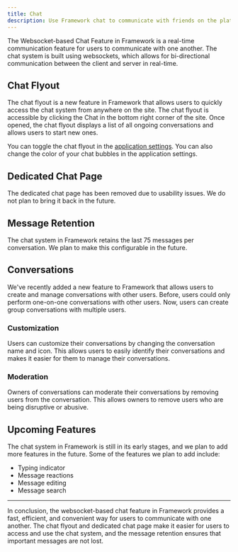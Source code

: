 ```yaml
---
title: Chat
description: Use Framework chat to communicate with friends on the platform, and empower communication and collaboration.
---
```


The Websocket-based Chat Feature in Framework is a real-time communication feature for users to communicate with one another. The chat system is built using websockets, which allows for bi-directional communication between the client and server in real-time.

## Chat Flyout

The chat flyout is a new feature in Framework that allows users to quickly access the chat system from anywhere on the site. The chat flyout is accessible by clicking the Chat in the bottom right corner of the site. Once opened, the chat flyout displays a list of all ongoing conversations and allows users to start new ones.

You can toggle the chat flyout in the [application settings](https://framework.soodam.rocks/settings/application). You can also change the color of your chat bubbles in the application settings.

## Dedicated Chat Page

The dedicated chat page has been removed due to usability issues. We do not plan to bring it back in the future.

## Message Retention

The chat system in Framework retains the last 75 messages per conversation. We plan to make this configurable in the future.

## Conversations

We've recently added a new feature to Framework that allows users to create and manage conversations with other users. Before, users could only perform one-on-one conversations with other users. Now, users can create group conversations with multiple users.

### Customization

Users can customize their conversations by changing the conversation name and icon. This allows users to easily identify their conversations and makes it easier for them to manage their conversations.

### Moderation

Owners of conversations can moderate their conversations by removing users from the conversation. This allows owners to remove users who are being disruptive or abusive.

## Upcoming Features

The chat system in Framework is still in its early stages, and we plan to add more features in the future. Some of the features we plan to add include:

- Typing indicator
- Message reactions
- Message editing
- Message search

---

In conclusion, the websocket-based chat feature in Framework provides a fast, efficient, and convenient way for users to communicate with one another. The chat flyout and dedicated chat page make it easier for users to access and use the chat system, and the message retention ensures that important messages are not lost.
